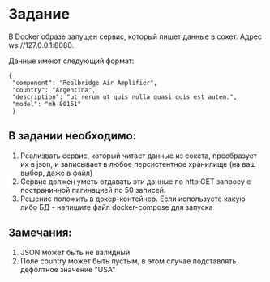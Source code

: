 # Задание

В Docker образе запущен сервис, который пишет данные в сокет.
Адрес ws://127.0.0.1:8080. 

Данные имеют следующий формат:
```
{
 "component": "Realbridge Air Amplifier",
 "country": "Argentina",
 "description": "ut rerum ut quis nulla quasi quis est autem.",
 "model": "mh 80151"
 }
 ```

## В задании необходимо:
1. Реализвать сервис, который читает данные из сокета, преобразует
их в json, и записывает в любое персистентное хранилище (на ваш выбор, даже в файл)
2. Сервис должен уметь отдавать эти данные по http GET запросу 
с постраничной пагинацией по 50 записей.
3. Решение положить в докер-контейнер. 
Если используете какую либо БД - напишите файл docker-compose для запуска
   

## Замечания:
1. JSON может быть не валидный
2. Поле country может быть пустым, в этом случае подставлять 
дефолтное значение "USA"
